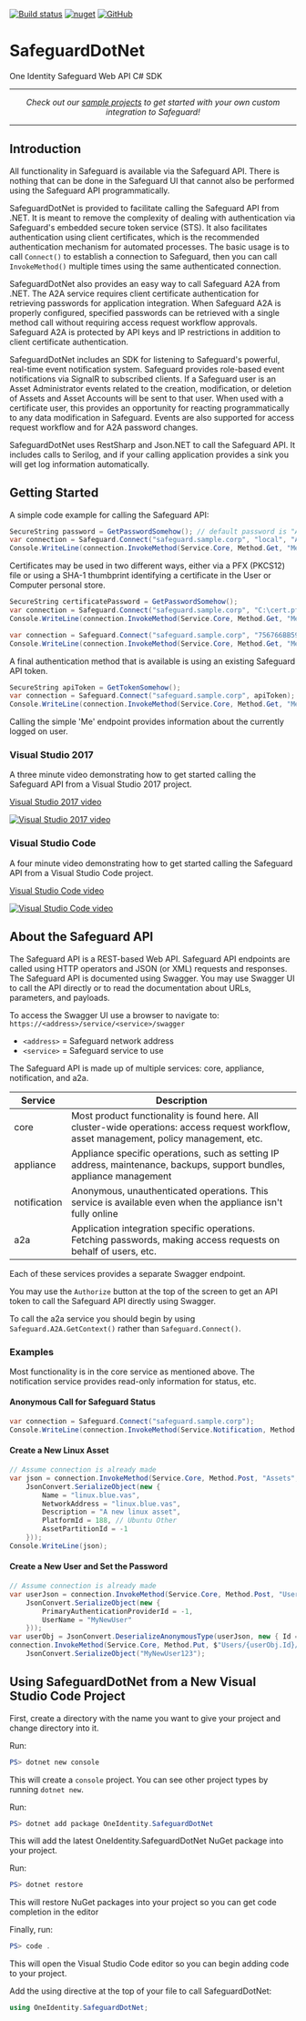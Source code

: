 [![Build status](https://ci.appveyor.com/api/projects/status/wgd68b7qrwhc7oc3?svg=true)](https://ci.appveyor.com/project/petrsnd/safeguarddotnet)
[![nuget](https://img.shields.io/nuget/v/OneIdentity.SafeguardDotNet.svg)](https://www.nuget.org/packages/OneIdentity.SafeguardDotNet/)
[![GitHub](https://img.shields.io/github/license/OneIdentity/SafeguardDotNet.svg)](https://github.com/OneIdentity/SafeguardDotNet/blob/master/LICENSE)

# SafeguardDotNet

One Identity Safeguard Web API C# SDK

-----------

<p align="center">
<i>Check out our <a href="Samples">sample projects</a> to get started with your own custom integration to Safeguard!</i>
</p>

-----------

## Introduction

All functionality in Safeguard is available via the Safeguard API. There is
nothing that can be done in the Safeguard UI that cannot also be performed
using the Safeguard API programmatically.

SafeguardDotNet is provided to facilitate calling the Safeguard API from .NET.
It is meant to remove the complexity of dealing with authentication via
Safeguard's embedded secure token service (STS). It also facilitates
authentication using client certificates, which is the recommended
authentication mechanism for automated processes. The basic usage is to call
`Connect()` to establish a connection to Safeguard, then you can call
`InvokeMethod()` multiple times using the same authenticated connection.

SafeguardDotNet also provides an easy way to call Safeguard A2A from .NET. The
A2A service requires client certificate authentication for retrieving passwords
for application integration. When Safeguard A2A is properly configured,
specified passwords can be retrieved with a single method call without
requiring access request workflow approvals. Safeguard A2A is protected by
API keys and IP restrictions in addition to client certificate authentication.

SafeguardDotNet includes an SDK for listening to Safeguard's powerful, real-time
event notification system. Safeguard provides role-based event notifications
via SignalR to subscribed clients. If a Safeguard user is an Asset Administrator
events related to the creation, modification, or deletion of Assets and Asset
Accounts will be sent to that user. When used with a certificate user, this
provides an opportunity for reacting programmatically to any data modification
in Safeguard. Events are also supported for access request workflow and for
A2A password changes.

SafeguardDotNet uses RestSharp and Json.NET to call the Safeguard API. It
includes calls to Serilog, and if your calling application provides a sink you
will get log information automatically.

## Getting Started

A simple code example for calling the Safeguard API:

```C#
SecureString password = GetPasswordSomehow(); // default password is "Admin123"
var connection = Safeguard.Connect("safeguard.sample.corp", "local", "Admin", password);
Console.WriteLine(connection.InvokeMethod(Service.Core, Method.Get, "Me"));
```

Certificates may be used in two different ways, either via a PFX (PKCS12) file
or using a SHA-1 thumbprint identifying a certificate in the User or Computer
personal store.

```C#
SecureString certificatePassword = GetPasswordSomehow();
var connection = Safeguard.Connect("safeguard.sample.corp", "C:\cert.pfx", certificatePassword);
Console.WriteLine(connection.InvokeMethod(Service.Core, Method.Get, "Me"));
```

```C#
var connection = Safeguard.Connect("safeguard.sample.corp", "756766BB590D7FA9CA9E1971A4AE41BB9CEC82F1");
Console.WriteLine(connection.InvokeMethod(Service.Core, Method.Get, "Me"));
```

A final authentication method that is available is using an existing Safeguard API token.

```C#
SecureString apiToken = GetTokenSomehow();
var connection = Safeguard.Connect("safeguard.sample.corp", apiToken);
Console.WriteLine(connection.InvokeMethod(Service.Core, Method.Get, "Me"));
```

Calling the simple 'Me' endpoint provides information about the currently logged
on user.

### Visual Studio 2017

A three minute video demonstrating how to get started calling the Safeguard API from a Visual Studio 2017 project.

[Visual Studio 2017 video](https://www.youtube.com/watch?v=kK90UyOeZac)

[![Visual Studio 2017 video](https://img.youtube.com/vi/kK90UyOeZac/0.jpg)](https://www.youtube.com/watch?v=kK90UyOeZac)

### Visual Studio Code

A four minute video demonstrating how to get started calling the Safeguard API from a Visual Studio Code project.

[Visual Studio Code video](https://www.youtube.com/watch?v=gV7iHUun9kA)

[![Visual Studio Code video](https://img.youtube.com/vi/gV7iHUun9kA/0.jpg)](https://www.youtube.com/watch?v=gV7iHUun9kA)

## About the Safeguard API

The Safeguard API is a REST-based Web API. Safeguard API endpoints are called
using HTTP operators and JSON (or XML) requests and responses. The Safeguard API
is documented using Swagger. You may use Swagger UI to call the API directly or
to read the documentation about URLs, parameters, and payloads.

To access the Swagger UI use a browser to navigate to:
`https://<address>/service/<service>/swagger`

- `<address>` = Safeguard network address
- `<service>` = Safeguard service to use

The Safeguard API is made up of multiple services: core, appliance, notification,
and a2a.

|Service|Description|
|-|-|
|core|Most product functionality is found here. All cluster-wide operations: access request workflow, asset management, policy management, etc.|
|appliance|Appliance specific operations, such as setting IP address, maintenance, backups, support bundles, appliance management|
|notification|Anonymous, unauthenticated operations. This service is available even when the appliance isn't fully online|
|a2a|Application integration specific operations. Fetching passwords, making access requests on behalf of users, etc.|

Each of these services provides a separate Swagger endpoint.

You may use the `Authorize` button at the top of the screen to get an API token
to call the Safeguard API directly using Swagger.

To call the a2a service you should begin by using `Safeguard.A2A.GetContext()` rather than
`Safeguard.Connect()`.

### Examples

Most functionality is in the core service as mentioned above.  The notification service
provides read-only information for status, etc.

#### Anonymous Call for Safeguard Status

```C#
var connection = Safeguard.Connect("safeguard.sample.corp");
Console.WriteLine(connection.InvokeMethod(Service.Notification, Method.Get, "Status"));
```

#### Create a New Linux Asset

```C#
// Assume connection is already made
var json = connection.InvokeMethod(Service.Core, Method.Post, "Assets", 
    JsonConvert.SerializeObject(new { 
        Name = "linux.blue.vas",
        NetworkAddress = "linux.blue.vas",
        Description = "A new linux asset",
        PlatformId = 188, // Ubuntu Other
        AssetPartitionId = -1
    }));
Console.WriteLine(json);
```

#### Create a New User and Set the Password

```C#
// Assume connection is already made
var userJson = connection.InvokeMethod(Service.Core, Method.Post, "Users", 
    JsonConvert.SerializeObject(new {
        PrimaryAuthenticationProviderId = -1,
        UserName = "MyNewUser"
    }));
var userObj = JsonConvert.DeserializeAnonymousType(userJson, new { Id = 0 });
connection.InvokeMethod(Service.Core, Method.Put, $"Users/{userObj.Id}/Password",
    JsonConvert.SerializeObject("MyNewUser123");
```

## Using SafeguardDotNet from a New Visual Studio Code Project

First, create a directory with the name you want to give your project and change directory into it.

Run:
```PowerShell
PS> dotnet new console
```

This will create a `console` project.  You can see other project types by running `dotnet new`.

Run:
```PowerShell
PS> dotnet add package OneIdentity.SafeguardDotNet
```

This will add the latest OneIdentity.SafeguardDotNet NuGet package into your project.

Run:
```PowerShell
PS> dotnet restore
```

This will restore NuGet packages into your project so you can get code completion in the editor

Finally, run:
```PowerShell
PS> code .
```

This will open the Visual Studio Code editor so you can begin adding code to your project.

Add the using directive at the top of your file to call SafeguardDotNet:
```C#
using OneIdentity.SafeguardDotNet;
```
